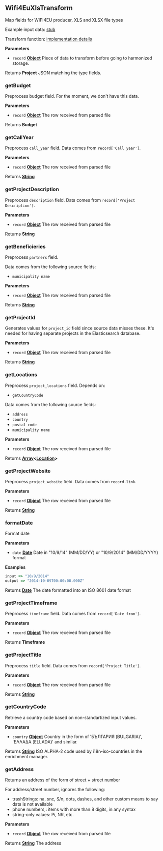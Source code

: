 <!-- Generated by documentation.js. Update this documentation by updating the source code. -->

## Wifi4EuXlsTransform

Map fields for WIFI4EU producer, XLS and XLSX file types

Example input data: [stub](https://github.com/ec-europa/eubfr-data-lake/blob/master/services/ingestion/etl/wifi4eu/xls/test/stubs/record.json)

Transform function: [implementation details](https://github.com/ec-europa/eubfr-data-lake/blob/master/services/ingestion/etl/wifi4eu/xls/src/lib/transform.js)

**Parameters**

-   `record` **[Object](https://developer.mozilla.org/docs/Web/JavaScript/Reference/Global_Objects/Object)** Piece of data to transform before going to harmonized storage.

Returns **Project** JSON matching the type fields.

### getBudget

Preprocess budget field. For the moment, we don't have this data.

**Parameters**

-   `record` **[Object](https://developer.mozilla.org/docs/Web/JavaScript/Reference/Global_Objects/Object)** The row received from parsed file

Returns **Budget** 

### getCallYear

Preprocess `call_year` field. Data comes from `record['Call year']`.

**Parameters**

-   `record` **[Object](https://developer.mozilla.org/docs/Web/JavaScript/Reference/Global_Objects/Object)** The row received from parsed file

Returns **[String](https://developer.mozilla.org/docs/Web/JavaScript/Reference/Global_Objects/String)** 

### getProjectDescription

Preprocess `description` field. Data comes from `record['Project Description']`.

**Parameters**

-   `record` **[Object](https://developer.mozilla.org/docs/Web/JavaScript/Reference/Global_Objects/Object)** The row received from parsed file

Returns **[String](https://developer.mozilla.org/docs/Web/JavaScript/Reference/Global_Objects/String)** 

### getBeneficieries

Preprocess `partners` field.

Data comes from the following source fields:

-   `municipality name`

**Parameters**

-   `record` **[Object](https://developer.mozilla.org/docs/Web/JavaScript/Reference/Global_Objects/Object)** The row received from parsed file

Returns **[String](https://developer.mozilla.org/docs/Web/JavaScript/Reference/Global_Objects/String)** 

### getProjectId

Generates values for `project_id` field since source data misses these.
It's needed for having separate projects in the Elasticsearch database.

**Parameters**

-   `record` **[Object](https://developer.mozilla.org/docs/Web/JavaScript/Reference/Global_Objects/Object)** The row received from parsed file

Returns **[String](https://developer.mozilla.org/docs/Web/JavaScript/Reference/Global_Objects/String)** 

### getLocations

Preprocess `project_locations` field.
Depends on:

-   `getCountryCode`

Data comes from the following source fields:

-   `address`
-   `country`
-   `postal code`
-   `municipality name`

**Parameters**

-   `record` **[Object](https://developer.mozilla.org/docs/Web/JavaScript/Reference/Global_Objects/Object)** The row received from parsed file

Returns **[Array](https://developer.mozilla.org/docs/Web/JavaScript/Reference/Global_Objects/Array)&lt;[Location](https://developer.mozilla.org/docs/Web/API/Location)>** 

### getProjectWebsite

Preprocess `project_website` field. Data comes from `record.link`.

**Parameters**

-   `record` **[Object](https://developer.mozilla.org/docs/Web/JavaScript/Reference/Global_Objects/Object)** The row received from parsed file

Returns **[String](https://developer.mozilla.org/docs/Web/JavaScript/Reference/Global_Objects/String)** 

### formatDate

Format date

**Parameters**

-   `date` **[Date](https://developer.mozilla.org/docs/Web/JavaScript/Reference/Global_Objects/Date)** Date in "10/9/14" (MM/DD/YY) or "10/9/2014" (MM/DD/YYYY) format

**Examples**

```javascript
input => "10/9/2014"
output => "2014-10-09T00:00:00.000Z"
```

Returns **[Date](https://developer.mozilla.org/docs/Web/JavaScript/Reference/Global_Objects/Date)** The date formatted into an ISO 8601 date format

### getProjectTimeframe

Preprocess `timeframe` field. Data comes from `record['Date from']`.

**Parameters**

-   `record` **[Object](https://developer.mozilla.org/docs/Web/JavaScript/Reference/Global_Objects/Object)** The row received from parsed file

Returns **Timeframe** 

### getProjectTitle

Preprocess `title` field. Data comes from `record['Project Title']`.

**Parameters**

-   `record` **[Object](https://developer.mozilla.org/docs/Web/JavaScript/Reference/Global_Objects/Object)** The row received from parsed file

Returns **[String](https://developer.mozilla.org/docs/Web/JavaScript/Reference/Global_Objects/String)** 

### getCountryCode

Retrieve a country code based on non-standartized input values.

**Parameters**

-   `country` **[Object](https://developer.mozilla.org/docs/Web/JavaScript/Reference/Global_Objects/Object)** Country in the form of 'БЪЛГАРИЯ (BULGARIA)', 'ΕΛΛΑΔΑ (ELLADA)' and similar.

Returns **[String](https://developer.mozilla.org/docs/Web/JavaScript/Reference/Global_Objects/String)** ISO ALPHA-2 code  used by i18n-iso-countries in the enrichment manager.

### getAddress

Returns an address of the form of street + street number

For address/street number, ignores the following:

-   trashStrings: na, snc, S/n, dots, dashes, and other custom means to say data is not available
-   phone numbers,: items with more than 8 digits, in any syntax
-   string-only values: Pi, NR, etc.

**Parameters**

-   `record` **[Object](https://developer.mozilla.org/docs/Web/JavaScript/Reference/Global_Objects/Object)** The row received from parsed file

Returns **[String](https://developer.mozilla.org/docs/Web/JavaScript/Reference/Global_Objects/String)** The address

